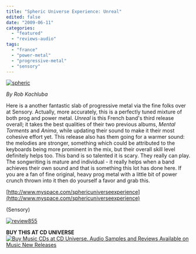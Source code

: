 ```yaml
---
title: "Spheric Universe Experience: Unreal"
edited: false
date: "2009-06-11"
categories:
  - "featured"
  - "reviews-audio"
tags:
  - "france"
  - "power-metal"
  - "progressive-metal"
  - "sensory"
---
```


[![spheric](http://www.hellbound.ca/wp-content/uploads/2009/06/spheric-300x293.jpg "spheric")](http://www.hellbound.ca/wp-content/uploads/2009/06/spheric.jpg)

_By Rob Kachluba_

Here is a another fantastic slab of progressive metal via the fine folks over at Sensory. Actually, more accurately, this is a perfectly tuned mixture of both prog and power metal. _Unreal_ is this French band's third release overall; it takes the best qualities of their two previous albums, _Mental Torments_ and _Anima_, while updating their sound to make it their most cohesive effort yet. This release also has them going for a warmer sound: the melodies are stronger, something which could be attributed to the keyboards being more prominent in the mix, but their overall skill level definitely helps too. This band is so talented it is scary. They really can play. The songwriting is mature and individual - it really helps when a band achieves their own sound and that is something this lot has done here. If you are a fan of fine original, heavy prog metal with a little bit of power crunch thrown into it then do yourself a favor and grab this.

[http://www.myspace.com/sphericuniverseexperience](http://www.myspace.com/sphericuniverseexperience)

(Sensory)

[![review855](http://www.hellbound.ca/wp-content/uploads/2009/06/review855.png "review855")](http://www.hellbound.ca/wp-content/uploads/2009/06/review855.png)

**BUY THIS AT CD UNIVERSE** [![Buy Music CDs at CD Universe. Audio Samples and Reviews Available on Music New Releases](http://www.cduniverse.com/banners/live/cdu/468x60_music/468x60_music02.gif)](http://www.cduniverse.com/productinfo.asp?pid=7925048&frm=lk_hellbound)
